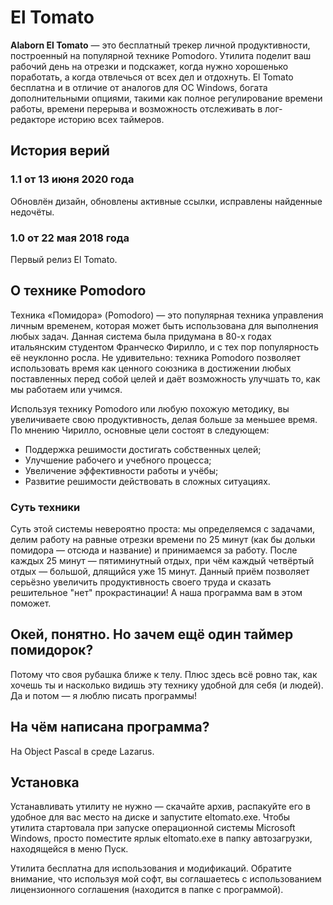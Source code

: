 # El Tomato

**Alaborn El Tomato** — это бесплатный трекер личной продуктивности, построенный на популярной технике Pomodoro. Утилита поделит ваш рабочий день на отрезки и подскажет, когда нужно хорошенько поработать, а когда отвлечься от всех дел и отдохнуть. El Tomato бесплатна и в отличие от аналогов для ОС Windows, богата дополнительными опциями, такими как полное регулирование времени работы, времени перерыва и возможность отслеживать в лог-редакторе историю всех таймеров.

## История верий

### 1.1 от 13 июня 2020 года
Обновлён дизайн, обновлены активные ссылки, исправлены найденные недочёты.

### 1.0 от 22 мая 2018 года
Первый релиз El Tomato. 

## О технике Pomodoro

Техника «Помидора» (Pomodoro) — это популярная техника управления личным временем, которая может быть использована для выполнения любых задач. Данная система была придумана в 80-х годах итальянским студентом Франческо Фирилло, и с тех пор популярность её неуклонно росла. Не удивительно: техника Pomodoro позволяет использовать время как ценного союзника в достижении любых поставленных перед собой целей и даёт возможность улучшать то, как мы работаем или учимся.

Используя технику Pomodoro или любую похожую методику, вы увеличиваете свою продуктивность, делая больше за меньшее время. По мнению Чирилло, основные цели состоят в следующем:

- Поддержка решимости достигать собственных целей;
- Улучшение рабочего и учебного процесса;
- Увеличение эффективности работы и учёбы;
- Развитие решимости действовать в сложных ситуациях.

### Суть техники

Суть этой системы невероятно проста: мы определяемся с задачами, делим работу на равные отрезки времени по 25 минут (как бы дольки помидора — отсюда и название) и принимаемся за работу. После каждых 25 минут — пятиминутный отдых, при чём каждый четвёртый отдых — большой, длящийся уже 15 минут. Данный приём позволяет серьёзно увеличить продуктивность своего труда и сказать решительное "нет" прокрастинации! А наша программа вам в этом поможет.

## Окей, понятно. Но зачем ещё один таймер помидорок?

Потому что своя рубашка ближе к телу. Плюс здесь всё ровно так, как хочешь ты и насколько видишь эту технику удобной для себя (и людей). Да и потом — я люблю писать программы!

## На чём написана программа?

На Object Pascal в среде Lazarus. 

## Установка

Устанавливать утилиту не нужно — скачайте архив, распакуйте его в удобное для вас место на диске и запустите eltomato.exe. Чтобы утилита стартовала при запуске операционной системы Microsoft Windows, просто поместите ярлык eltomato.exe в папку автозагрузки, находящейся в меню Пуск.

Утилита бесплатна для использования и модификаций. Обратите внимание, что используя мой софт, вы соглашаетесь с использованием лицензионного соглашения (находится в папке с программой).
